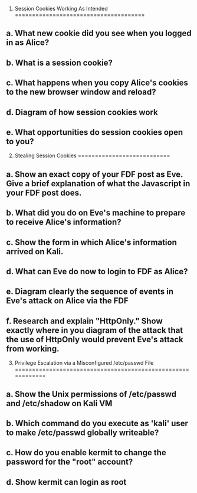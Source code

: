 1. Session Cookies Working As Intended
======================================

## a. What new cookie did you see when you logged in as Alice?
 
## b. What is a session cookie?
 
## c. What happens when you copy Alice's cookies to the new browser window and reload?
 
## d. Diagram of how session cookies work
 
## e. What opportunities do session cookies open to you?
 
2. Stealing Session Cookies
===========================

## a. Show an exact copy of your FDF post as Eve. Give a brief explanation of what the Javascript in your FDF post does.

## b. What did you do on Eve's machine to prepare to receive Alice's information?

## c. Show the form in which Alice's information arrived on Kali.

## d. What can Eve do now to login to FDF as Alice?

## e. Diagram clearly the sequence of events in Eve's attack on Alice via the FDF

## f. Research and explain "HttpOnly." Show exactly where in you diagram of the attack that the use of HttpOnly would prevent Eve's attack from working.


3. Privilege Escalation via a Misconfigured /etc/passwd File
============================================================

## a. Show the Unix permissions of /etc/passwd and /etc/shadow on Kali VM 

## b. Which command do you execute as 'kali' user to make /etc/passwd globally writeable?

## c. How do you enable kermit to change the password for the "root" account?  

## d. Show kermit can login as root 

